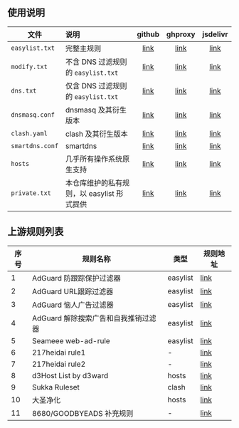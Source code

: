 ## 使用说明
| 文件              | 说明                          |        github        |         ghproxy          |         jsdelivr          |
|-----------------|:----------------------------|:--------------------:|:------------------------:|:-------------------------:|
| `easylist.txt`  | 完整主规则                       | [link][easylist-raw] | [link][easylist-ghproxy] | [link][easylist-jsdelivr] |
| `modify.txt`    | 不含 DNS 过滤规则的 `easylist.txt` |  [link][modify-raw]  |  [link][modify-ghproxy]  |  [link][modify-jsdelivr]  |
| `dns.txt`       | 仅含 DNS 过滤规则的 `easylist.txt` |   [link][dns-raw]    |   [link][dns-ghproxy]    |   [link][dns-jsdelivr]    |
| `dnsmasq.conf`  | dnsmasq 及其衍生版本              | [link][dnsmasq-raw]  | [link][dnsmasq-ghproxy]  | [link][dnsmasq-jsdelivr]  |
| `clash.yaml`    | clash 及其衍生版本                |  [link][clash-raw]   |  [link][clash-ghproxy]   |  [link][clash-jsdelivr]   |
| `smartdns.conf` | smartdns                    | [link][smartdns-raw] | [link][smartdns-ghproxy] | [link][smartdns-jsdelivr] |
| `hosts`         | 几乎所有操作系统原生支持                |  [link][hosts-raw]   |  [link][hosts-ghproxy]   |  [link][hosts-jsdelivr]   |
| `private.txt`   | 本仓库维护的私有规则，以 easylist 形式提供  | [link][private-raw]  | [link][private-ghproxy]  | [link][private-jsdelivr]  |

[easylist-raw]: https://raw.githubusercontent.com/Seameee/adblock_list/refs/heads/release/easylist.txt

[easylist-ghproxy]: https://ghproxy.net/https://raw.githubusercontent.com/Seameee/adblock_list/refs/heads/release/easylist.txt

[easylist-jsdelivr]: https://gcore.jsdelivr.net/gh/Seameee/adblock_list@refs/heads/release/easylist.txt

[modify-raw]: https://raw.githubusercontent.com/Seameee/adblock_list/refs/heads/release/modify.txt

[modify-ghproxy]: https://ghproxy.net/https://raw.githubusercontent.com/Seameee/adblock_list/refs/heads/release/modify.txt

[modify-jsdelivr]: https://gcore.jsdelivr.net/gh/Seameee/adblock_list@refs/heads/release/modify.txt

[dns-raw]: https://raw.githubusercontent.com/Seameee/adblock_list/refs/heads/release/dns.txt

[dns-ghproxy]: https://ghproxy.net/https://raw.githubusercontent.com/Seameee/adblock_list/refs/heads/release/dns.txt

[dns-jsdelivr]: https://gcore.jsdelivr.net/gh/Seameee/adblock_list@refs/heads/release/dns.txt

[dnsmasq-raw]: https://raw.githubusercontent.com/Seameee/adblock_list/refs/heads/release/dnsmasq.conf

[dnsmasq-ghproxy]: https://ghproxy.net/https://raw.githubusercontent.com/Seameee/adblock_list/refs/heads/release/dnsmasq.conf

[dnsmasq-jsdelivr]: https://gcore.jsdelivr.net/gh/Seameee/adblock_list@refs/heads/release/dnsmasq.conf

[clash-raw]: https://raw.githubusercontent.com/Seameee/adblock_list/refs/heads/release/clash.yaml

[clash-ghproxy]: https://ghproxy.net/https://raw.githubusercontent.com/Seameee/adblock_list/refs/heads/release/clash.yaml

[clash-jsdelivr]: https://gcore.jsdelivr.net/gh/Seameee/adblock_list@refs/heads/release/clash.yaml

[smartdns-raw]: https://raw.githubusercontent.com/Seameee/adblock_list/refs/heads/release/smartdns.conf

[smartdns-ghproxy]: https://ghproxy.net/https://raw.githubusercontent.com/Seameee/adblock_list/refs/heads/release/smartdns.conf

[smartdns-jsdelivr]: https://gcore.jsdelivr.net/gh/Seameee/adblock_list@refs/heads/release/smartdns.conf

[hosts-raw]: https://raw.githubusercontent.com/Seameee/adblock_list/refs/heads/release/hosts

[hosts-ghproxy]: https://ghproxy.net/https://raw.githubusercontent.com/Seameee/adblock_list/refs/heads/release/hosts

[hosts-jsdelivr]: https://gcore.jsdelivr.net/gh/Seameee/adblock_list@refs/heads/release/hosts

[private-raw]: https://raw.githubusercontent.com/Seameee/adblock_list/refs/heads/release/private.txt

[private-ghproxy]: https://ghproxy.net/https://raw.githubusercontent.com/Seameee/adblock_list/refs/heads/release/private.txt

[private-jsdelivr]: https://gcore.jsdelivr.net/gh/Seameee/adblock_list@refs/heads/release/private.txt
## 上游规则列表
| **序号** | **规则名称**                                  | **类型**    | **规则地址**                                                                                          |
|----------|----------------------------------------------|-------------|-----------------------------------------------------------------------------------------------------|
| 1        | AdGuard 防跟踪保护过滤器                     | easylist    | [link](https://raw.githubusercontent.com/AdguardTeam/FiltersRegistry/master/filters/filter_3_Spyware/filter.txt) |
| 2        | AdGuard URL跟踪过滤器                        | easylist    | [link](https://raw.githubusercontent.com/AdguardTeam/FiltersRegistry/master/filters/filter_17_TrackParam/filter.txt) |
| 3        | AdGuard 恼人广告过滤器                       | easylist    | [link](https://raw.githubusercontent.com/AdguardTeam/FiltersRegistry/master/filters/filter_14_Annoyances/filter.txt) |
| 4        | AdGuard 解除搜索广告和自我推销过滤器         | easylist    | [link](https://raw.githubusercontent.com/AdguardTeam/FiltersRegistry/master/filters/filter_10_Useful/filter.txt) |
| 5        | Seameee web-ad-rule                           | easylist    | [link](https://raw.githubusercontent.com/Seameee/web-ad-rule/master/easylist.txt) |
| 6        | 217heidai rule1                              | -           | [link](https://raw.githubusercontent.com/217heidai/adblockfilters/main/rules/adblockdns.txt) |
| 7        | 217heidai rule2                              | -           | [link](https://raw.githubusercontent.com/217heidai/adblockfilters/main/rules/adblockfilters.txt) |
| 8        | d3Host List by d3ward                        | hosts       | [link](https://raw.githubusercontent.com/d3ward/toolz/master/src/d3host.txt) |
| 9        | Sukka Ruleset                                | clash       | [link](https://ruleset.skk.moe/Clash/domainset/reject.txt) |
| 10       | 大圣净化                                     | hosts       | [link](https://raw.githubusercontent.com/jdlingyu/ad-wars/master/hosts) |
| 11       | 8680/GOODBYEADS 补充规则                     | -           | [link](https://raw.githubusercontent.com/8680/GOODBYEADS/refs/heads/master/data/mod/adblock.txt) |
